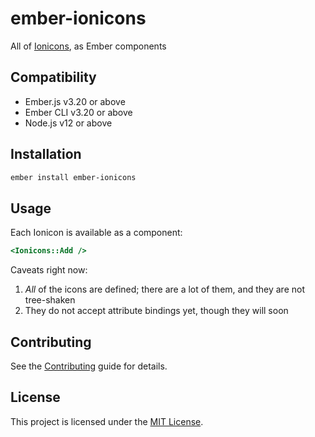 # ember-ionicons

All of [Ionicons](https://ionic.io/ionicons), as Ember components

## Compatibility

- Ember.js v3.20 or above
- Ember CLI v3.20 or above
- Node.js v12 or above

## Installation

```sh
ember install ember-ionicons
```

## Usage

Each Ionicon is available as a component:

```hbs
<Ionicons::Add />
```

Caveats right now:

1. _All_ of the icons are defined; there are a lot of them, and they are not tree-shaken
2. They do not accept attribute bindings yet, though they will soon

## Contributing

See the [Contributing](CONTRIBUTING.md) guide for details.

## License

This project is licensed under the [MIT License](LICENSE.md).
